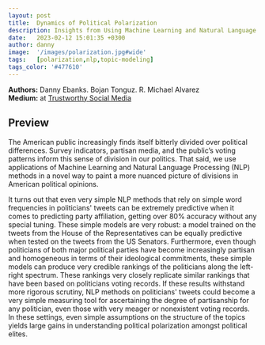 ```yaml
---
layout: post
title:  Dynamics of Political Polarization
description: Insights from Using Machine Learning and Natural Language Processing with Twitter Data
date:   2023-02-12 15:01:35 +0300
author: danny
image:  '/images/polarization.jpg#wide'
tags:   [polarization,nlp,topic-modeling]
tags_color: '#477610'
---
```


<b>Authors:</b> Danny Ebanks. Bojan Tonguz. R. Michael Alvarez <br>
<b>Medium:</b> at <a href="https://medium.com/trustworthy-social-media/dynamics-of-political-polarization-surprising-stability-in-the-trump-era-congress-f21c2b8a98">Trustworthy Social Media </a> <br>

## Preview

The American public increasingly finds itself bitterly divided over political differences. Survey indicators, partisan media, and the public’s voting patterns inform this sense of division in our politics. That said, we use applications of Machine Learning and Natural Language Processing (NLP) methods in a novel way to paint a more nuanced picture of divisions in American political opinions.

It turns out that even very simple NLP methods that rely on simple word frequencies in politicians' tweets can be extremely predictive when it comes to predicting party affiliation, getting over 80% accuracy without any special tuning. These simple models are very robust: a model trained on the tweets from the House of the Representatives can be equally predictive when tested on the tweets from the US Senators. Furthermore, even though politicians of both major political parties have become increasingly partisan and homogeneous in terms of their ideological commitments, these simple models can produce very credible rankings of the politicians along the left-right spectrum. These rankings very closely replicate similar rankings that have been based on politicians voting records. If these results withstand more rigorous scrutiny, NLP methods on politicians' tweets could become a very simple measuring tool for ascertaining the degree of partisanship for any politician, even those with very meager or nonexistent voting records. In these settings, even simple assumptions on the structure of the topics yields large gains in understanding political polarization amongst political elites.